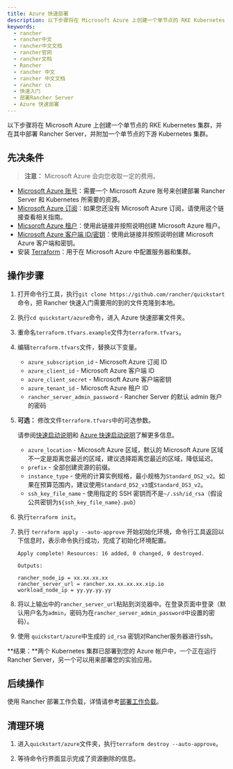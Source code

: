 ```yaml
---
title: Azure 快速部署
description: 以下步骤将在 Microsoft Azure 上创建一个单节点的 RKE Kubernetes 集群，并在其中部署 Rancher Server，并附加一个单节点的下游 Kubernetes 集群。
keywords:
  - rancher
  - rancher中文
  - rancher中文文档
  - rancher官网
  - rancher文档
  - Rancher
  - rancher 中文
  - rancher 中文文档
  - rancher cn
  - 快速入门
  - 部署Rancher Server
  - Azure 快速部署
---
```


以下步骤将在 Microsoft Azure 上创建一个单节点的 RKE Kubernetes 集群，并在其中部署 Rancher Server，并附加一个单节点的下游 Kubernetes 集群。

## 先决条件

> **注意：**
> Microsoft Azure 会向您收取一定的费用。

- [Microsoft Azure 账号](https://azure.microsoft.com/en-us/free/)：需要一个 Microsoft Azure 账号来创建部署 Rancher Server 和 Kubernetes 所需要的资源。
- [Microsoft Azure 订阅](https://docs.microsoft.com/en-us/azure/cost-management-billing/manage/create-subscription#create-a-subscription-in-the-azure-portal)：如果您还没有 Microsoft Azure 订阅，请使用这个链接查看相关指南。
- [Micsoroft Azure 租户](https://docs.microsoft.com/en-us/azure/active-directory/develop/quickstart-create-new-tenant)：使用此链接并按照说明创建 Microsoft Azure 租户。
- [Microsoft Azure 客户端 ID/密钥](https://docs.microsoft.com/en-us/azure/active-directory/develop/howto-create-service-principal-portal)：使用此链接并按照说明创建 Microsoft Azure 客户端和密钥。
- 安装 [Terraform](https://www.terraform.io/downloads.html)：用于在 Microsoft Azure 中配置服务器和集群。

## 操作步骤

1. 打开命令行工具，执行`git clone https://github.com/rancher/quickstart`命令，把 Rancher 快速入门需要用的到的文件克隆到本地。

1. 执行`cd quickstart/azure`命令，进入 Azure 快速部署文件夹。

1. 重命名`terraform.tfvars.example`文件为`terraform.tfvars`。

1. 编辑`terraform.tfvars`文件，替换以下变量。

   - `azure_subscription_id` - Microsoft Azure 订阅 ID
   - `azure_client_id` - Microsoft Azure 客户端 ID
   - `azure_client_secret` - Microsoft Azure 客户端密钥
   - `azure_tenant_id` - Microsoft Azure 租户 ID
   - `rancher_server_admin_password` - Rancher Server 的默认 admin 账户的密码

1. **可选：** 修改文件`terraform.tfvars`中的可选参数。

   请参阅[快速启动说明](https://github.com/rancher/quickstart)和 [Azure 快速启动说明](https://github.com/rancher/quickstart/tree/master/azure)了解更多信息。

   - `azure_location` - Microsoft Azure 区域，默认的 Microsoft Azure 区域不一定是距离您最近的区域，建议选择距离您最近的区域，降低延迟。
   - `prefix` - 全部创建资源的前缀。
   - `instance_type` - 使用的计算实例规格，最小规格为`Standard_DS2_v2`。如果在预算范围内，建议使用`Standard_DS2_v3`或`Standard_DS3_v2`。
   - `ssh_key_file_name` - 使用指定的 SSH 密钥而不是`~/.ssh/id_rsa`（假设公共密钥为`${ssh_key_file_name}.pub`）

1. 执行`terraform init`。

1. 执行 `terraform apply --auto-approve` 开始初始化环境，命令行工具返回以下信息时，表示命令执行成功，完成了初始化环境配置。

   ```
   Apply complete! Resources: 16 added, 0 changed, 0 destroyed.

   Outputs:

   rancher_node_ip = xx.xx.xx.xx
   rancher_server_url = rancher.xx.xx.xx.xx.xip.io
   workload_node_ip = yy.yy.yy.yy
   ```

1. 将以上输出中的`rancher_server_url`粘贴到浏览器中。在登录页面中登录（默认用户名为`admin`，密码为在`rancher_server_admin_password`中设置的密码）。

1. 使用 `quickstart/azure`中生成的 `id_rsa` 密钥对Rancher服务器进行ssh。

**结果：**两个 Kubernetes 集群已部署到您的 Azure 帐户中，一个正在运行 Rancher Server，另一个可以用来部署您的实验应用。

## 后续操作

使用 Rancher 部署工作负载，详情请参考[部署工作负载](/docs/rancher2.5/quick-start-guide/workload/_index)。

## 清理环境

1. 进入`quickstart/azure`文件夹，执行`terraform destroy --auto-approve`。

1. 等待命令行界面显示完成了资源删除的信息。
